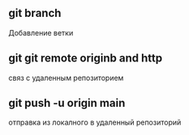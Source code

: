 ## git branch 
Добавление ветки 
## git git remote originb and http
связ с удаленным репозиторием
## git push -u origin main 
отправка из локалного в удаленный репозиторий 
 